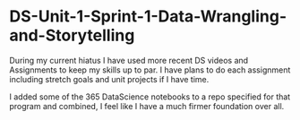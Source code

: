 # DS-Unit-1-Sprint-1-Data-Wrangling-and-Storytelling

During my current hiatus I have used more recent DS videos and Assignments to keep my skills up to par. I have plans to do each assignment
including stretch goals and unit projects if I have time. 

I added some of the 365 DataScience notebooks to a repo specified for that program and combined, I feel like I have a much firmer foundation over all.
